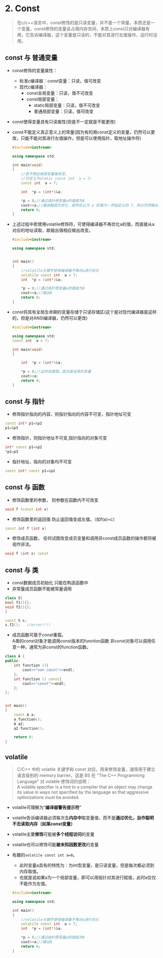 # 2. Const

>在c/c++语言中，const修饰的是只读变量，并不是一个常量，本质还是一个变量。const修饰的变量会占用内存空间，本质上const只对编译器有用，它告诉编译器，这个变量是只读的，不能对其进行左值操作，运行时没用。

## const 与 普通变量
- const修饰的变量属性：
    - 标准c编译器：const变量：只读，值可改变
    - 现代c编译器：
        - const全局变量：只读，值不可改变
        - const局部变量：
            - static局部变量：只读，值不可改变
            - 普通局部变量：只读，值可改变


- const使得变量具有只读属性(但是不一定就是不能更改)
- const不能定义真正意义上的常量(因为有的用const定义的变量，仍然可以更改，只能不能对其进行左值操作，但是可以使用指针，取地址操作符)
    ```c++
    #include<iostream>
    
    using namespace std;
    
    int main(void)
    {  
        //若不想此局部变量被改变，
        //可定义为static const int  a = 7;
        const int  a = 7;

        int  *p = (int*)&a;

        *p = 8;//通过指针把变量a的值赋为8
        cout<<a;//编译器因为优化，故然后认为 a 的值为一开始定义的 7，所以仍然输出7，但是在调试窗口中可以看到a的值已经变成了8
        return 0;
    }
    ```
- 上述过程中若使用volatile修饰符，可使得编译器不再优化a的值，而直接从a对应的地址读取，故输出值相应做出改变。
    ```c++
    #include<iostream>
    
    using namespace std;

    
    int main()
    {   
        //volatile关键字使得编译器不再对a进行优化
        volatile const int  a = 7;
        int  *p = (int*)&a;

        *p = 8;//通过指针把变量a的值赋为8
        cout<<a;//输出8
        return 0;
    }
    ```

- const将具有全局生命期的变量存储于只读存储区(这个是对现代编译器是这样的，但是对ANSI编译器，仍然可以更改)
    ```c++
    #include<iostream>
    
    using namespace std;
    const int  a = 7;

    int main(void)
    {

        int  *p = (int*)&a;

        *p = 8;//此时会报错，因为是全局的变量
        cout<<a;
        return 0;
    }
    ```


## const 与 指针
- 修饰指针指向的内容，则指针指向的内容不可变，指针地址可变
``` c++
const int* p1=&p2
p1=&p3
```
- 修饰指针，则指针地址不可变,指针指向的对象可变
``` c++
int* const p1=&p2
*p1=p3
```
- 指针地址，指向的对象均不可变
``` c++
const int* const p1=&p2
```
## const 与 函数
- 修饰函数里的参数， 则参数在函数内不可改变
```c++
void f (const int x)
```
- 修饰函数里的返回值 防止返回值变成左值。（如f(a)=c）
```c++
const int f (int x)
```
- 修饰成员函数， 任何试图改变成员变量和调用非const成员函数的操作都将被视作非法。
```c++
void f (int x) const
```

## const 与 类
- const数据成员初始化 只能在构造函数中
- 非常量成员函数不能被常量调用
```c++
class S{
bool f1(){};
void f2(){};
}

const S s;
s.f2();   //error!!!!
```
- 成员函数可基于const重载。  
A类的const对象才能调用const版本的function函数
非const对象可以调用任意一种，通常为非const的function函数。
```c++
class A {
public:
    int function (){
        cout<<"non const"<<endl;
    };
    int function () const{
        cout<<"const"<<endl;
    };
};


int main()
{
    const A a;
    a.function();
    A a2;
    a2.function();

    return 0;
}
```
## volatile
> C/C++ 中的 volatile 关键字和 const 对应，用来修饰变量，通常用于建立语言级别的 memory barrier。这是 BS 在 "The C++ Programming Language" 对 volatile 修饰词的说明：  
A volatile specifier is a hint to a compiler that an object may change its value in ways not specified by the language so that aggressive optimizations must be avoided.

- volatile可理解为“**编译器警告提示符**”

- volatile告诉编译器必须每次去**内存中**取变量值，而不是**通过优化，自作聪明不去读取内存（如某const变量）**

- volatile主要**修饰**可能被**多个线程访问**的变量

- volatile也可以修饰可能**被未知因数更改**的变量

- 有趣的```volatile const int a=0```。
    - 此时变量a具有的特性为：为int型变量，是只读变量，但是每次都必须到内存取值。 
    - 也就是说如果a为一个局部变量，即可以用指针对其进行赋值，此时a仅仅不能作为左值。
    ```c++
    #include<iostream>
    
    using namespace std;
    
    int main()
    {   
        //volatile关键字使得编译器不再对a进行优化
        volatile const int  a = 7;
        int  *p = (int*)&a;

        *p = 8;//通过指针把变量a的值赋为8
        cout<<a;//输出8
        return 0;
    }
    ```